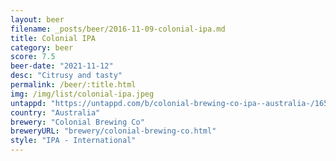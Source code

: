 ```yaml
---
layout: beer
filename: _posts/beer/2016-11-09-colonial-ipa.md
title: Colonial IPA
category: beer
score: 7.5
beer-date: "2021-11-12"
desc: "Citrusy and tasty"
permalink: /beer/:title.html
img: /img/list/colonial-ipa.jpeg
untappd: "https://untappd.com/b/colonial-brewing-co-ipa--australia-/1657617"
country: "Australia"
brewery: "Colonial Brewing Co"
breweryURL: "brewery/colonial-brewing-co.html"
style: "IPA - International"
---
```

